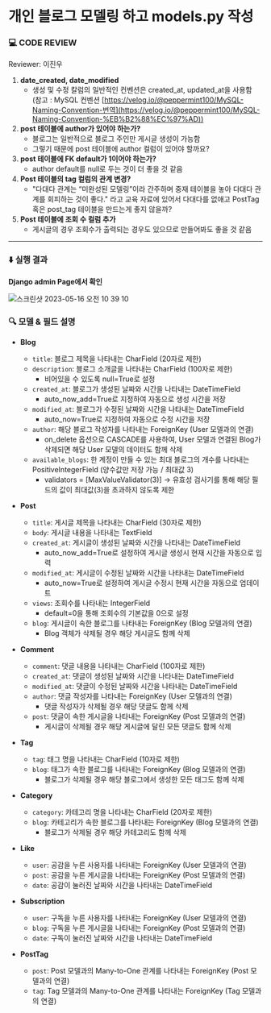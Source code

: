 # 개인 블로그 모델링 하고 models.py 작성

### 💻 CODE REVIEW

Reviewer: 이진우

1. **date_created, date_modified**
    - 생성 및 수정 칼럼의 일반적인 컨벤션은 created_at, updated_at을 사용함
    (참고 : MySQL 컨벤션 [https://velog.io/@peppermint100/MySQL-Naming-Convention-번역](https://velog.io/@peppermint100/MySQL-Naming-Convention-%EB%B2%88%EC%97%AD))
2. **post 테이블에 author가 있어야 하는가?**
    - 블로그는 일반적으로 블로그 주인만 게시글 생성이 가능함
    - 그렇기 때문에 post 테이블에 author 컬럼이 있어야 할까요?
3. **post 테이블에 FK default가 1이어야 하는가?**
    - author default를 null로 두는 것이 더 좋을 것 같음
4. **Post 테이블의 tag 컬럼의 관계 변경?**
    - "다대다 관계는 “미완성된 모델링”이라 간주하며 중재 테이블을 놓아 다대다 관계를 회피하는 것이 좋다." 라고 교육 자료에 있어서 다대다를 없애고 PostTag 혹은 post_tag 테이블을 만드는게 좋지 않을까?
5. **Post 테이블에 조회 수 컬럼 추가**
    - 게시글의 경우 조회수가 출력되는 경우도 있으므로 만들어봐도 좋을 것 같음

---
### ⬇️ 실행 결과

**Django admin Page에서 확인**

![스크린샷 2023-05-16 오전 10 39 10](https://github.com/daxx0ne/LIKELION_YU_11th/assets/117694148/cca18a8a-8887-4cad-b350-fb4dc9fe894e)


### 🔍 모델 & 필드 설명

- **Blog**
  - `title`: 블로그 제목을 나타내는 CharField (20자로 제한)
  - `description`: 블로그 소개글을 나타내는 CharField (100자로 제한)
    - 비어있을 수 있도록 null=True로 설정
  - `created_at`: 블로그가 생성된 날짜와 시간을 나타내는 DateTimeField
    - auto_now_add=True로 지정하여 자동으로 생성 시간을 저장
  - `modified_at`: 블로그가 수정된 날짜와 시간을 나타내는 DateTimeField
    - auto_now=True로 지정하여 자동으로 수정 시간을 저장
  - `author`: 해당 블로그 작성자를 나타내는 ForeignKey (User 모델과의 연결)
    - on_delete 옵션으로 CASCADE를 사용하여, User 모델과 연결된 Blog가 삭제되면 해당 User 모델의 데이터도 함께 삭제
  - `available_blogs`: 한 계정이 만들 수 있는 최대 블로그의 개수를 나타내는 PositiveIntegerField (양수값만 저장 가능 / 최대값 3)
    - validators = [MaxValueValidator(3)] -> 유효성 검사기를 통해 해당 필드의 값이 최대값(3)을 초과하지 않도록 제한


- **Post**
  - `title`: 게시글 제목을 나타내는 CharField (30자로 제한)
  - `body`: 게시글 내용을 나타내는 TextField
  - `created_at`: 게시글이 생성된 날짜와 시간을 나타내는 DateTimeField
    - auto_now_add=True로 설정하여 게시글 생성시 현재 시간을 자동으로 입력
  - `modified_at`: 게시글이 수정된 날짜와 시간을 나타내는 DateTimeField
    - auto_now=True로 설정하여 게시글 수정시 현재 시간을 자동으로 업데이트
  - `views`: 조회수를 나타내는 IntegerField
    - default=0을 통해 조회수의 기본값을 0으로 설정
  - `blog`: 게시글이 속한 블로그를 나타내는 ForeignKey (Blog 모델과의 연결)
    - Blog 객체가 삭제될 경우 해당 게시글도 함께 삭제


- **Comment**
  - `comment`: 댓글 내용을 나타내는 CharField (100자로 제한)
  - `created_at`: 댓글이 생성된 날짜와 시간을 나타내는 DateTimeField
  - `modified_at`: 댓글이 수정된 날짜와 시간을 나타내는 DateTimeField
  - `author`: 댓글 작성자를 나타내는 ForeignKey (User 모델과의 연결)
    - 댓글 작성자가 삭제될 경우 해당 댓글도 함께 삭제
  - `post`: 댓글이 속한 게시글을 나타내는 ForeignKey (Post 모델과의 연결)
    - 게시글이 삭제될 경우 해당 게시글에 달린 모든 댓글도 함께 삭제


- **Tag**
  - `tag`: 태그 명을 나타내는 CharField (10자로 제한)
  - `blog`: 태그가 속한 블로그를 나타내는 ForeignKey (Blog 모델과의 연결)
    - 블로그가 삭제될 경우 해당 블로그에서 생성한 모든 태그도 함께 삭제


- **Category**
  - `category`: 카테고리 명을 나타내는 CharField (20자로 제한)
  - `blog`: 카테고리가 속한 블로그를 나타내는 ForeignKey (Blog 모델과의 연결)
    - 블로그가 삭제될 경우 해당 카테고리도 함께 삭제

- **Like**
  - `user`: 공감을 누른 사용자를 나타내는 ForeignKey (User 모델과의 연결)
  - `post`: 공감을 누른 게시글을 나타내는 ForeignKey (Post 모델과의 연결)
  - `date`: 공감이 눌러진 날짜와 시간을 나타내는 DateTimeField


- **Subscription**
  - `user`: 구독을 누른 사용자를 나타내는 ForeignKey (User 모델과의 연결)
  - `blog`: 구독을 누른 게시글을 나타내는 ForeignKey (Post 모델과의 연결)
  - `date`: 구독이 눌러진 날짜와 시간을 나타내는 DateTimeField


- **PostTag**
  - `post`: Post 모델과의 Many-to-One 관계를 나타내는 ForeignKey (Post 모델과의 연결)
  - `tag`: Tag 모델과의 Many-to-One 관계를 나타내는 ForeignKey (Tag 모델과의 연결)
